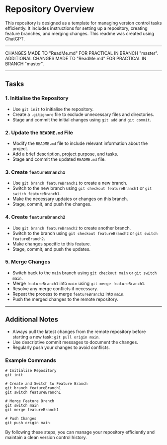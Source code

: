 # Repository Overview

This repository is designed as a template for managing version control tasks efficiently.
It includes instructions for setting up a repository, creating feature branches, and merging changes. 
This readme was created using ChatGPT.

---

CHANGES MADE TO "ReadMe.md" FOR PRACTICAL IN BRANCH "master".
ADDITIONAL CHANGES MADE TO "ReadMe.md" FOR PRACTICAL IN BRANCH "master".

---

## Tasks

### 1. Initialise the Repository
- Use `git init` to initialise the repository.
- Create a `.gitignore` file to exclude unnecessary files and directories.
- Stage and commit the initial changes using `git add` and `git commit`.

### 2. Update the `README.md` File
- Modify the `README.md` file to include relevant information about the project.
- Add a brief description, project purpose, and tasks.
- Stage and commit the updated `README.md` file.

### 3. Create `featureBranch1`
- Use `git branch featureBranch1` to create a new branch.
- Switch to the new branch using `git checkout featureBranch1` or `git switch featureBranch1`.
- Make the necessary updates or changes on this branch.
- Stage, commit, and push the changes.

### 4. Create `featureBranch2`
- Use `git branch featureBranch2` to create another branch.
- Switch to the branch using `git checkout featureBranch2` or `git switch featureBranch2`.
- Make changes specific to this feature.
- Stage, commit, and push the updates.

### 5. Merge Changes
- Switch back to the `main` branch using `git checkout main` or `git switch main`.
- Merge `featureBranch1` into `main` using `git merge featureBranch1`.
- Resolve any merge conflicts if necessary.
- Repeat the process to merge `featureBranch2` into `main`.
- Push the merged changes to the remote repository.

---

## Additional Notes
- Always pull the latest changes from the remote repository before starting a new task: `git pull origin main`.
- Use descriptive commit messages to document the changes.
- Regularly push your changes to avoid conflicts.

### Example Commands
```
# Initialise Repository
git init

# Create and Switch to Feature Branch
git branch featureBranch1
git switch featureBranch1

# Merge Feature Branch
git switch main
git merge featureBranch1

# Push Changes
git push origin main
```

By following these steps, you can manage your repository efficiently and maintain a clean version control history.
